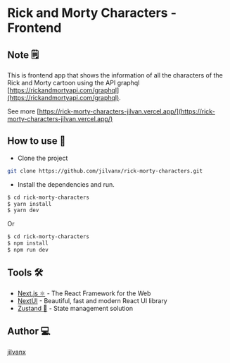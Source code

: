 # Rick and Morty Characters - Frontend

## Note 🗒️

This is frontend app that shows the information of all the characters of the Rick and Morty cartoon using the API graphql [https://rickandmortyapi.com/graphql](https://rickandmortyapi.com/graphql).

See more [https://rick-morty-characters-jilvan.vercel.app/](https://rick-morty-characters-jilvan.vercel.app/)

## How to use 🚀

- Clone the project

```sh
git clone https://github.com/jilvanx/rick-morty-characters.git
```

- Install the dependencies and run.

```sh
$ cd rick-morty-characters
$ yarn install
$ yarn dev
```

Or

```sh
$ cd rick-morty-characters
$ npm install
$ npm run dev
```

## Tools 🛠️

- [Next.js ⚛️](https://reactjs.org) - The React Framework for the Web
- [NextUI](https://nextui.org/) - Beautiful, fast and modern React UI library
- [Zustand 🐻️](https://zustand-demo.pmnd.rs/) - State management solution

## Author 💻

[jilvanx](https://jilvanx.github.io)
